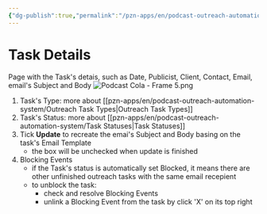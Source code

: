 ```yaml
---
{"dg-publish":true,"permalink":"/pzn-apps/en/podcast-outreach-automation-system/task-details/"}
---
```


# Task Details
Page with the Task's detais, such as Date, Publicist, Client, Contact, Email, email's Subject and Body
![Podcast Cola - Frame 5.png](/img/user/pzn-apps/img/Podcast%20Cola%20-%20Frame%205.png)

1. Task's Type: more about [[pzn-apps/en/podcast-outreach-automation-system/Outreach Task Types\|Outreach Task Types]]
2. Task's Status: more about [[pzn-apps/en/podcast-outreach-automation-system/Task Statuses\|Task Statuses]]
3. Tick **Update** to recreate the emai's Subject and Body basing on the task's Email Template
	- the box will be unchecked when update is finished
4. Blocking Events
	- if the Task's status is automatically set Blocked, it means there are other unfinished outreach tasks with the same email recepient
	- to unblock the task:
		- check and resolve Blocking Events
		- unlink a Blocking Event from the task by click 'X' on its top right
